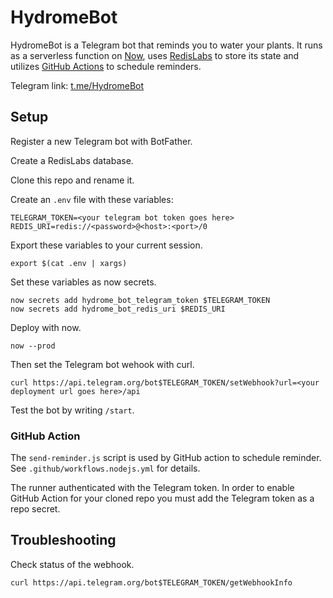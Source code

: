 # HydromeBot

HydromeBot is a Telegram bot that reminds you to water your plants. It runs as a serverless function on [Now](https://zeit.co/download), uses [RedisLabs](https://app.redislabs.com/) to store its state and utilizes [GitHub Actions](https://github.com/features/actions) to schedule reminders.

Telegram link: [t.me/HydromeBot](https://t.me/HydromeBot)

## Setup

Register a new Telegram bot with BotFather.

Create a RedisLabs database.

Clone this repo and rename it.

Create an `.env` file with these variables:

```
TELEGRAM_TOKEN=<your telegram bot token goes here>
REDIS_URI=redis://<password>@<host>:<port>/0
```

Export these variables to your current session.

`export $(cat .env | xargs)`

Set these variables as now secrets.

```
now secrets add hydrome_bot_telegram_token $TELEGRAM_TOKEN
now secrets add hydrome_bot_redis_uri $REDIS_URI
```

Deploy with now.

`now --prod`

Then set the Telegram bot wehook with curl.

`curl https://api.telegram.org/bot$TELEGRAM_TOKEN/setWebhook?url=<your deployment url goes here>/api`

Test the bot by writing `/start`.

### GitHub Action

The `send-reminder.js` script is used by GitHub action to schedule reminder. See `.github/workflows.nodejs.yml` for details.

The runner authenticated with the Telegram token. In order to enable GitHub Action for your cloned repo you must add the Telegram token as a repo secret.

## Troubleshooting

Check status of the webhook.

`curl https://api.telegram.org/bot$TELEGRAM_TOKEN/getWebhookInfo`
